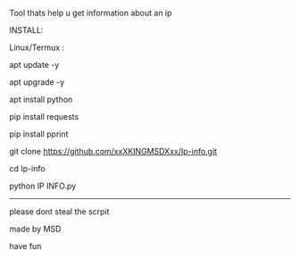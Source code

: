 
 Tool  thats help u get information about an ip

INSTALL:

Linux/Termux :

apt update -y

apt upgrade -y

apt install python

pip install requests

pip install pprint

git clone https://github.com/xxXKINGMSDXxx/Ip-info.git

cd Ip-info

python IP INFO.py

------------------------------------------------------------------------------------------------------------

please dont steal the scrpit

made by MSD

have fun
